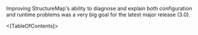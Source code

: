 <!--Title: Diagnostics-->

Improving StructureMap's ability to diagnose and explain both configuration and runtime problems was a very big goal
for the latest major release (3.0).

<[TableOfContents]>

